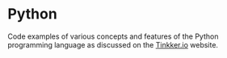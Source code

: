 # Python 

Code examples of various concepts and features of the Python programming
language as discussed on the [Tinkker.io](http://tinkker.io) website.

